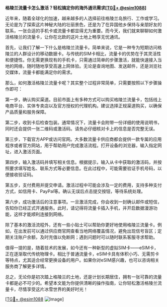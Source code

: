 **格陵兰流量卡怎么激活？轻松搞定你的海外通讯需求[[TG💪+ @esim1088](https://t.me/s/esim1088)]**

近年来，随着全球化的加速，越来越多的人选择前往格陵兰岛旅行、工作或学习。无论是为了探索这片神秘大陆的壮丽景色，还是为了在异国他乡保持与亲朋好友的联系，一张合适的手机卡或流量卡都显得尤为重要。而今天，我们就来聊聊如何激活格陵兰的流量卡，让你在北欧的这片土地上畅享无忧通讯。

首先，让我们了解一下什么是格陵兰流量卡。简单来说，它是一种专为短期访问格陵兰的人群设计的移动数据卡。与传统的SIM卡相比，流量卡的优势在于其灵活性和便捷性。你无需更换现有的手机卡，只需通过简单的步骤激活，就能快速接入当地的网络，随时随地享受高速上网体验。无论是查询地图、发送邮件，还是浏览社交媒体，流量卡都能满足你的需求。

那么，如何激活格陵兰流量卡呢？其实整个过程非常简单，只需要按照以下步骤操作即可：

第一步，确认购买渠道。目前市面上有多种方式可以购买格陵兰流量卡，包括线上电商平台、实体专卖店以及官方授权的代理机构。建议选择正规渠道购买，以确保产品质量和服务保障。

第二步，收到卡后检查包装。通常情况下，流量卡会附带一份详细的使用说明书，同时还会提供一张二维码或激活码。请务必仔细核对卡上的信息是否完整无误。

第三步，下载官方APP或访问官网。大多数流量卡供应商都会提供一款专属的应用程序或者官方网站，用于帮助用户完成激活流程。打开设备的浏览器，输入指定网址，进入激活页面。

第四步，输入激活码并填写相关信息。根据提示，输入从卡中获取的激活码，并按照要求填写姓名、联系方式等必要信息。在此过程中，可能需要验证手机号码，以便接收验证码。

第五步，支付费用并提交申请。激活过程中可能会涉及一定的费用，支持多种支付方式，如信用卡、PayPal等。确认无误后点击提交按钮，等待系统处理。

第六步，成功激活后的注意事项。一旦激活完成，你会收到一封确认邮件或短信，告知你已经正式开通服务。此时，请记得将流量卡插入手机，并开启数据漫游功能，这样才能顺利连接到网络。

除了基本的激活流程外，还有一些小贴士可以帮助你更好地使用格陵兰流量卡。例如，在出发前可以通过供应商官网查看当地网络覆盖情况，避免出现信号盲区；定期关注账户余额，及时充值以免断网；遇到问题时可以随时联系客服寻求帮助。

值得一提的是，随着技术的发展，如今还有一种新型的虚拟SIM卡——eSIM卡，正在逐渐取代传统物理卡。相比于普通流量卡，eSIM卡具有体积小巧、无需剪卡等特点，尤其适合经常更换设备的用户。如果你对eSIM感兴趣，也可以咨询相关服务商了解更多详情。

总之，无论你是初次踏上格陵兰的土地，还是计划长期居住，拥有一张可靠的流量卡都是必不可少的。希望本文能为你提供清晰的操作指南，让你轻松激活格陵兰流量卡，尽情享受这片冰雪世界的美好时光！

[[TG💪+ @esim1088](https://t.me/s/esim1088) ![Image](https://i.postimg.cc/4NQfJmqS/Snipaste-2025-05-13-00-14-12.png)]